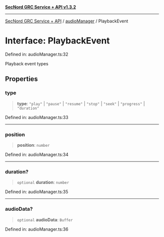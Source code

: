 [**SecNord GRC Service + API v1.3.2**](../../README.md)

***

[SecNord GRC Service + API](../../README.md) / [audioManager](../README.md) / PlaybackEvent

# Interface: PlaybackEvent

Defined in: audioManager.ts:32

Playback event types

## Properties

### type

> **type**: `"play"` \| `"pause"` \| `"resume"` \| `"stop"` \| `"seek"` \| `"progress"` \| `"duration"`

Defined in: audioManager.ts:33

***

### position

> **position**: `number`

Defined in: audioManager.ts:34

***

### duration?

> `optional` **duration**: `number`

Defined in: audioManager.ts:35

***

### audioData?

> `optional` **audioData**: `Buffer`

Defined in: audioManager.ts:36
